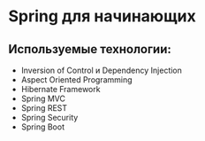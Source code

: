 <h1>Spring для начинающих</h1>
<h2>Используемые технологии:</h2>
<ul>
  <li>Inversion of Control и Dependency Injection</li>
  <li>Aspect Oriented Programming</li>
  <li>Hibernate Framework</li>
  <li>Spring MVC</li>
  <li>Spring REST</li>
  <li>Spring Security</li>
  <li>Spring Boot</li>
</ul>
